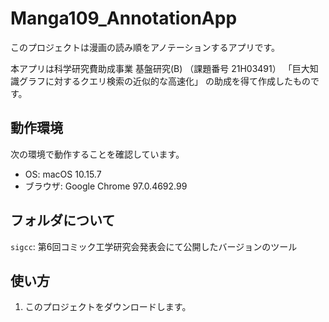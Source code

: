 # Manga109_AnnotationApp
このプロジェクトは漫画の読み順をアノテーションするアプリです。

本アプリは科学研究費助成事業 基盤研究(B) （課題番号 21H03491）
「巨大知識グラフに対するクエリ検索の近似的な高速化」
の助成を得て作成したものです。

## 動作環境
次の環境で動作することを確認しています。
- OS: macOS 10.15.7
- ブラウザ: Google Chrome 97.0.4692.99

## フォルダについて
`sigcc`: 第6回コミック工学研究会発表会にて公開したバージョンのツール

## 使い方
1. このプロジェクトをダウンロードします。
